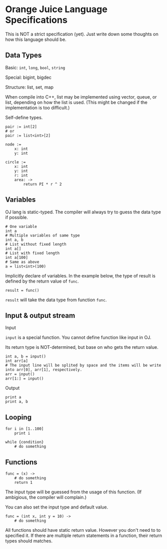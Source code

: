 # Orange Juice Language Specifications

This is NOT a strict specification (yet). Just write down some thoughts on how this language should be.

## Data Types

Basic: `int`, `long`, `bool`, `string`

Special: bigint, bigdec

Structure: list, set, map

When compile into C++, list may be implemented using vector, queue, or list, depending on how the list is used.
(This might be changed if the implementation is too difficult.)

Self-define types.

```
pair := int[2]
# or
pair := list<int>[2]
```

```
node :=
    x: int
    y: int
```

```
circle :=
    x: int
    y: int
    r: int
    area: ->
        return PI * r ^ 2
```

## Variables

OJ lang is static-typed. The compiler will always try to guess the data type if possible.

```
# One variable
int a
# Multiple variables of same type
int a, b
# List without fixed length
int a[]
# List with fixed length
int a[100]
# Same as above
a = list<int>(100)
```

Implicitly declare of variables. In the example below, the type of result is defined by the return value of `func`.

```
result = func()
```

`result` will take the data type from function `func`.

## Input & output stream

Input

`input` is a special function. You cannot define function like input in OJ.

Its return type is NOT-determined, but base on who gets the return value.

```
int a, b = input()
int arr[a]
# The input line will be splited by space and the items will be write into arr[0], arr[1], respectively.
arr = input()
arr[1:] = input()
```

Output

```
print a
print a, b
```

## Looping

```
for i in [1..100]
    print i
```

```
while {condition}
    # do something
```

## Functions

```
func = (x) ->
    # do something
    return 1
```

The input type will be guessed from the usage of this function. (If ambigious, the compiler will complain.)

You can also set the input type and default value.

```
func = (int x, int y = 10) ->
    # do something
```

All functions should have static return value. However you don't need to to specified it.
If there are multiple return statements in a function, their return types should matches.
